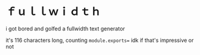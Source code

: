 # ｆｕｌｌｗｉｄｔｈ
i got bored and golfed a fullwidth text generator

it's 116 characters long, counting `module.exports=` idk if that's impressive or not
